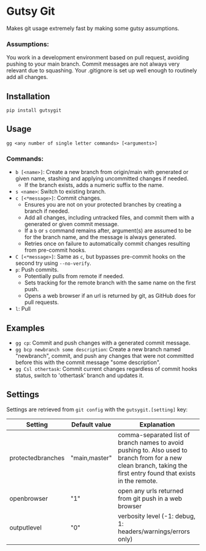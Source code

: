 # Gutsy Git

Makes git usage extremely fast by making some gutsy assumptions.

### Assumptions:

You work in a development environment based on pull request, avoiding pushing to your main branch. 
Commit messages are not always very relevant due to squashing. Your .gitignore is set up well enough to routinely add all changes.

## Installation

`pip install gutsygit`

## Usage

`gg <any number of single letter commands> [<arguments>]`

### Commands:

* `b [<name>]`: Create a new branch from origin/main with generated or given name, stashing and applying uncommitted changes if needed. 
   * If the branch exists, adds a numeric suffix to the name.
* `s <name>`: Switch to existing branch.  
* `c [<*message>]`: Commit changes. 
   * Ensures you are not on your protected branches by creating a branch if needed.
   * Add all changes, including untracked files, and commit them with a generated or given commit message. 
   * If a `b` or `s` command remains after, argument(s) are assumed to be for the branch name, and the message is always generated.
   * Retries once on failure to automatically commit changes resulting from pre-commit hooks.
* `C [<*message>]`: Same as `c`, but bypasses pre-commit hooks on the second try using `--no-verify`.
* `p`: Push commits.
   * Potentially pulls from remote if needed.
   * Sets tracking for the remote branch with the same name on the first push. 
   * Opens a web browser if an url is returned by git, as GitHub does for pull requests.
* `l`: Pull

## Examples

* `gg cp`: Commit and push changes with a generated commit message.
* `gg bcp newbranch some description`: Create a new branch named "newbranch", commit, and push any changes that were not committed before this with the commit message "some description".
* `gg Csl othertask`: Commit current changes regardless of commit hooks status, switch to 'othertask' branch and updates it.

## Settings
Settings are retrieved from `git config` with the `gutsygit.[setting]` key:


| Setting | Default value | Explanation |
|---------|---------|-------------|
|  protectedbranches | "main,master" | comma-separated list of branch names to avoid pushing to. Also used to branch from for a new clean branch, taking the first entry found that exists in the remote. |
|  openbrowser | "1" | open any urls returned from git push in a web browser |
|  outputlevel | "0" | verbosity level (-1: debug, 1: headers/warnings/errors only) |


